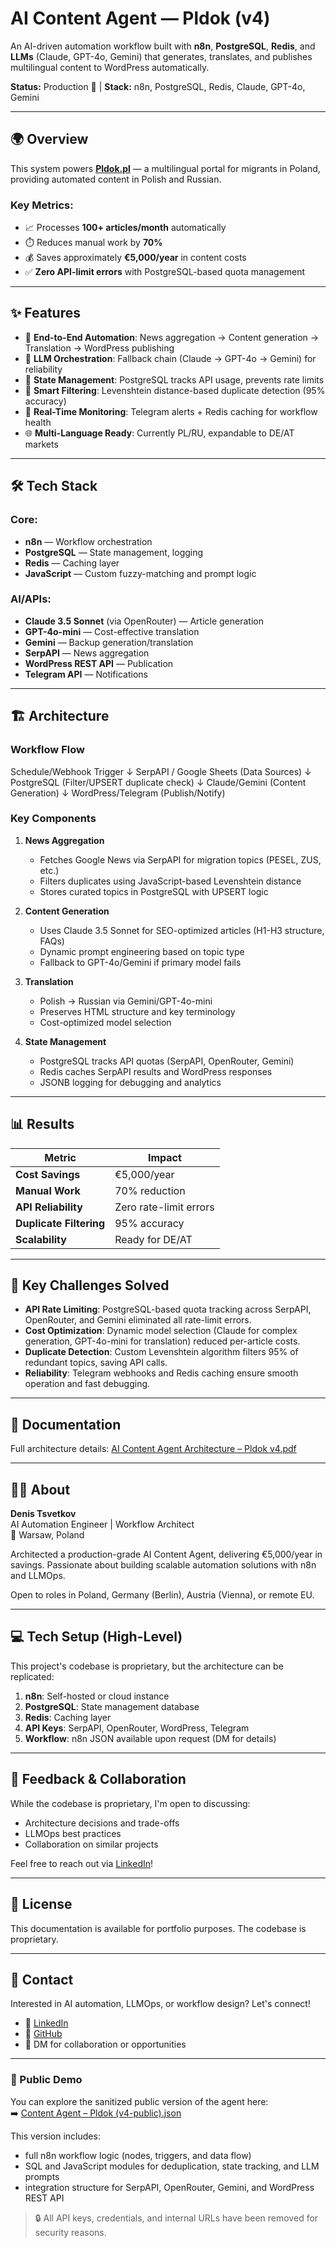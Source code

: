 # AI Content Agent — Pldok (v4)

An AI-driven automation workflow built with **n8n**, **PostgreSQL**, **Redis**, and **LLMs** (Claude, GPT-4o, Gemini) that generates, translates, and publishes multilingual content to WordPress automatically.

**Status:** Production 🚀 | **Stack:** n8n, PostgreSQL, Redis, Claude, GPT-4o, Gemini

---

## 🌍 Overview

This system powers **[Pldok.pl](https://pldok.pl)** — a multilingual portal for migrants in Poland, providing automated content in Polish and Russian.

### Key Metrics:
- 📈 Processes **100+ articles/month** automatically
- ⏱️ Reduces manual work by **70%**
- 💰 Saves approximately **€5,000/year** in content costs
- ✅ **Zero API-limit errors** with PostgreSQL-based quota management

---

## ✨ Features

- 🔄 **End-to-End Automation**: News aggregation → Content generation → Translation → WordPress publishing
- 🧠 **LLM Orchestration**: Fallback chain (Claude → GPT-4o → Gemini) for reliability
- 💾 **State Management**: PostgreSQL tracks API usage, prevents rate limits
- 🧩 **Smart Filtering**: Levenshtein distance-based duplicate detection (95% accuracy)
- 🔔 **Real-Time Monitoring**: Telegram alerts + Redis caching for workflow health
- 🌐 **Multi-Language Ready**: Currently PL/RU, expandable to DE/AT markets

---

## 🛠️ Tech Stack

### Core:
- **n8n** — Workflow orchestration
- **PostgreSQL** — State management, logging
- **Redis** — Caching layer
- **JavaScript** — Custom fuzzy-matching and prompt logic

### AI/APIs:
- **Claude 3.5 Sonnet** (via OpenRouter) — Article generation
- **GPT-4o-mini** — Cost-effective translation
- **Gemini** — Backup generation/translation
- **SerpAPI** — News aggregation
- **WordPress REST API** — Publication
- **Telegram API** — Notifications

---

## 🏗️ Architecture

### Workflow Flow
Schedule/Webhook Trigger
↓
SerpAPI / Google Sheets (Data Sources)
↓
PostgreSQL (Filter/UPSERT duplicate check)
↓
Claude/Gemini (Content Generation)
↓
WordPress/Telegram (Publish/Notify)

### Key Components

1. **News Aggregation**
   - Fetches Google News via SerpAPI for migration topics (PESEL, ZUS, etc.)
   - Filters duplicates using JavaScript-based Levenshtein distance
   - Stores curated topics in PostgreSQL with UPSERT logic

2. **Content Generation**
   - Uses Claude 3.5 Sonnet for SEO-optimized articles (H1-H3 structure, FAQs)
   - Dynamic prompt engineering based on topic type
   - Fallback to GPT-4o/Gemini if primary model fails

3. **Translation**
   - Polish → Russian via Gemini/GPT-4o-mini
   - Preserves HTML structure and key terminology
   - Cost-optimized model selection

4. **State Management**
   - PostgreSQL tracks API quotas (SerpAPI, OpenRouter, Gemini)
   - Redis caches SerpAPI results and WordPress responses
   - JSONB logging for debugging and analytics

---

## 📊 Results

| Metric              | Impact            |
|---------------------|-------------------|
| **Cost Savings**    | €5,000/year       |
| **Manual Work**     | 70% reduction     |
| **API Reliability** | Zero rate-limit errors |
| **Duplicate Filtering** | 95% accuracy |
| **Scalability**     | Ready for DE/AT   |

---

## 🚀 Key Challenges Solved

- **API Rate Limiting**: PostgreSQL-based quota tracking across SerpAPI, OpenRouter, and Gemini eliminated all rate-limit errors.
- **Cost Optimization**: Dynamic model selection (Claude for complex generation, GPT-4o-mini for translation) reduced per-article costs.
- **Duplicate Detection**: Custom Levenshtein algorithm filters 95% of redundant topics, saving API calls.
- **Reliability**: Telegram webhooks and Redis caching ensure smooth operation and fast debugging.

---

## 📄 Documentation

Full architecture details: [AI Content Agent Architecture – Pldok v4.pdf](https://github.com/tsvetkov-ai/pldok-content-agent/blob/main/docs/AI%20Content%20Agent%20Architecture%20–%20Pldok%20v4.pdf)

---

## 🧑‍💻 About

**Denis Tsvetkov**  
AI Automation Engineer | Workflow Architect  
📍 Warsaw, Poland

Architected a production-grade AI Content Agent, delivering €5,000/year in savings. Passionate about building scalable automation solutions with n8n and LLMOps.

Open to roles in Poland, Germany (Berlin), Austria (Vienna), or remote EU.

---

## 💻 Tech Setup (High-Level)

This project's codebase is proprietary, but the architecture can be replicated:

1. **n8n**: Self-hosted or cloud instance
2. **PostgreSQL**: State management database
3. **Redis**: Caching layer
4. **API Keys**: SerpAPI, OpenRouter, WordPress, Telegram
5. **Workflow**: n8n JSON available upon request (DM for details)

---

## 🤝 Feedback & Collaboration

While the codebase is proprietary, I'm open to discussing:
- Architecture decisions and trade-offs
- LLMOps best practices
- Collaboration on similar projects

Feel free to reach out via [LinkedIn](https://www.linkedin.com/in/denis-tsvetkov-b80a95388/)!

---

## 📝 License

This documentation is available for portfolio purposes. The codebase is proprietary.

---

## 🤝 Contact

Interested in AI automation, LLMOps, or workflow design? Let's connect!  
- 💼 [LinkedIn](https://www.linkedin.com/in/denis-tsvetkov-b80a95388/)  
- 🐙 [GitHub](https://github.com/tsvetkov-ai)
- 📧 DM for collaboration or opportunities
---
### 📂 Public Demo
You can explore the sanitized public version of the agent here:  
➡️ [Content Agent – Pldok (v4-public).json](./Content%20Agent%20%E2%80%93%20Pldok%20(v4-public).json)

This version includes:
- full n8n workflow logic (nodes, triggers, and data flow)
- SQL and JavaScript modules for deduplication, state tracking, and LLM prompts
- integration structure for SerpAPI, OpenRouter, Gemini, and WordPress REST API  

> 🔒 All API keys, credentials, and internal URLs have been removed for security reasons.
